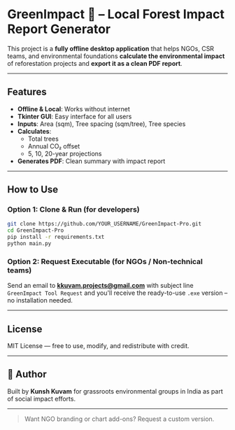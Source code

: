 # GreenImpact 🌳 – Local Forest Impact Report Generator

This project is a **fully offline desktop application** that helps NGOs, CSR teams, and environmental foundations **calculate the environmental impact** of reforestation projects and **export it as a clean PDF report**.

---

## Features

- **Offline & Local**: Works without internet
- **Tkinter GUI**: Easy interface for all users
- **Inputs**: Area (sqm), Tree spacing (sqm/tree), Tree species
- **Calculates**:
  - Total trees
  - Annual CO₂ offset
  - 5, 10, 20-year projections
- **Generates PDF**: Clean summary with impact report

---

## How to Use

### Option 1: Clone & Run (for developers)
```bash
git clone https://github.com/YOUR_USERNAME/GreenImpact-Pro.git
cd GreenImpact-Pro
pip install -r requirements.txt
python main.py
```

### Option 2: Request Executable (for NGOs / Non-technical teams)
Send an email to **kkuvam.projects@gmail.com** with subject line `GreenImpact Tool Request` and you'll receive the ready-to-use `.exe` version – no installation needed.

---

## License

MIT License — free to use, modify, and redistribute with credit.

---

## 🙌 Author

Built by **Kunsh Kuvam** for grassroots environmental groups in India as part of social impact efforts.

---

> Want NGO branding or chart add-ons? Request a custom version.
